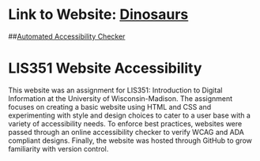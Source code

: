 # Link to Website: [Dinosaurs](https://classicmike48.github.io/home.html)
##[Automated Accessibility Checker](https://www.accessibilitychecker.org/)
# LIS351 Website Accessibility 
This website was an assignment for LIS351: Introduction to Digital Information at the University of Wisconsin-Madison. The assignment focuses on creating a basic website using HTML and CSS and experimenting with style and design choices to cater to a user base with a variety of accessibility needs. To enforce best practices, websites were passed through an online accessibility checker to verify WCAG and ADA compliant designs. Finally, the website was hosted through GitHub to grow familiarity with version control. 
